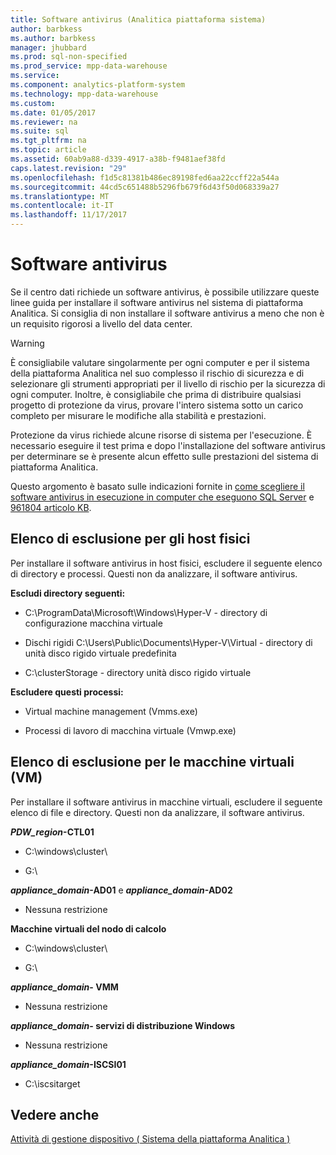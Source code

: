 ```yaml
---
title: Software antivirus (Analitica piattaforma sistema)
author: barbkess
ms.author: barbkess
manager: jhubbard
ms.prod: sql-non-specified
ms.prod_service: mpp-data-warehouse
ms.service: 
ms.component: analytics-platform-system
ms.technology: mpp-data-warehouse
ms.custom: 
ms.date: 01/05/2017
ms.reviewer: na
ms.suite: sql
ms.tgt_pltfrm: na
ms.topic: article
ms.assetid: 60ab9a88-d339-4917-a38b-f9481aef38fd
caps.latest.revision: "29"
ms.openlocfilehash: f1d5c81381b486ec89198fed6aa22ccff22a544a
ms.sourcegitcommit: 44cd5c651488b5296fb679f6d43f50d068339a27
ms.translationtype: MT
ms.contentlocale: it-IT
ms.lasthandoff: 11/17/2017
---
```

# <a name="antivirus-software"></a>Software antivirus
Se il centro dati richiede un software antivirus, è possibile utilizzare queste linee guida per installare il software antivirus nel sistema di piattaforma Analitica. Si consiglia di non installare il software antivirus a meno che non è un requisito rigorosi a livello del data center.  
  
> [!WARNING]  
> È consigliabile valutare singolarmente per ogni computer e per il sistema della piattaforma Analitica nel suo complesso il rischio di sicurezza e di selezionare gli strumenti appropriati per il livello di rischio per la sicurezza di ogni computer. Inoltre, è consigliabile che prima di distribuire qualsiasi progetto di protezione da virus, provare l'intero sistema sotto un carico completo per misurare le modifiche alla stabilità e prestazioni.  
>   
> Protezione da virus richiede alcune risorse di sistema per l'esecuzione. È necessario eseguire il test prima e dopo l'installazione del software antivirus per determinare se è presente alcun effetto sulle prestazioni del sistema di piattaforma Analitica.  
  
Questo argomento è basato sulle indicazioni fornite in [come scegliere il software antivirus in esecuzione in computer che eseguono SQL Server](http://support.microsoft.com/kb/309422) e [961804 articolo KB](http://support.microsoft.com/kb/961804/en-us).  
  
## <a name="exclusion-list-for-physical-hosts"></a>Elenco di esclusione per gli host fisici  
Per installare il software antivirus in host fisici, escludere il seguente elenco di directory e processi. Questi non da analizzare, il software antivirus.  
  
**Escludi directory seguenti:**  
  
-   C:\ProgramData\Microsoft\Windows\Hyper-V - directory di configurazione macchina virtuale  
  
-   Dischi rigidi C:\Users\Public\Documents\Hyper-V\Virtual - directory di unità disco rigido virtuale predefinita  
  
-   C:\clusterStorage - directory unità disco rigido virtuale  
  
**Escludere questi processi:**  
  
-   Virtual machine management (Vmms.exe)  
  
-   Processi di lavoro di macchina virtuale (Vmwp.exe)  
  
## <a name="exclusion-list-for-virtual-machines-vms"></a>Elenco di esclusione per le macchine virtuali (VM)  
Per installare il software antivirus in macchine virtuali, escludere il seguente elenco di file e directory. Questi non da analizzare, il software antivirus.  
  
***PDW_region*-CTL01**  
  
-   C:\windows\cluster\  
  
-   G:\  
  
***appliance_domain*-AD01** e  ***appliance_domain*-AD02**  
  
-   Nessuna restrizione  
  
**Macchine virtuali del nodo di calcolo**  
  
-   C:\windows\cluster\  
  
-   G:\  
  
***appliance_domain*- VMM**  
  
-   Nessuna restrizione  
  
***appliance_domain*- servizi di distribuzione Windows**  
  
-   Nessuna restrizione  
  
***appliance_domain*-ISCSI01**  
  
-   C:\iscsitarget  
  
## <a name="see-also"></a>Vedere anche  
[Attività di gestione dispositivo &#40; Sistema della piattaforma Analitica &#41;](appliance-management-tasks.md)  
  
